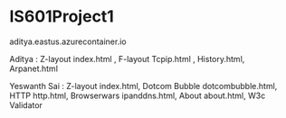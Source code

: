 # IS601Project1


aditya.eastus.azurecontainer.io



Aditya : Z-layout index.html , 
         F-layout Tcpip.html , History.html, Arpanet.html

Yeswanth Sai : Z-layout index.html, Dotcom Bubble dotcombubble.html, HTTP http.html, Browserwars ipanddns.html, About about.html, W3c Validator 
